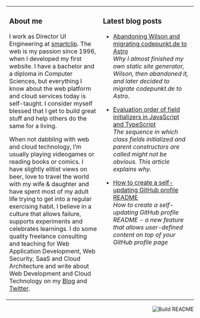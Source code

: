 <table><tr><td valign="top" width="50%">

### About me

I work as Director UI Engineering at [smartclip](https://smartclip.tv/). The web is my passion since 1996, when I developed my first website. I have a bachelor and a diploma in Computer Sciences, but everything I know about the web platform and cloud services today is self-taught. I consider myself blessed that I get to build great stuff and help others do the same for a living.

When not dabbling with web and cloud technology, I’m usually playing videogames or reading books or comics. I have slightly elitist views on beer, love to travel the world with my wife & daughter and have spent most of my adult life trying to get into a regular exercising habit. I believe in a culture that allows failure, supports experiments and celebrates learnings. I do some quality freelance consulting and teaching for Web Application Development, Web Security, SaaS and Cloud Architecture and write about Web Development and Cloud Technology on my [Blog](https://codepunkt.de/writing) and [Twitter](https://twitter.com/code_punkt).

</td><td valign="top" width="50%">

### Latest blog posts

<!-- blog start -->

*   [Abandoning Wilson and migrating codepunkt.de to Astro](https://codepunkt.de/writing/abandoning-wilson-and-migrating-codepunktde-to-astro)<br/>*Why I almost finished my own static site generator, Wilson, then abandoned it, and later decided to migrate codepunkt.de to Astro.*

*   [Evaluation order of field initializers in JavaScript and TypeScript](https://codepunkt.de/writing/evaluation-order-of-field-initializers-in-javascript-and-typescript)<br/>*The sequence in which class fields initialized and parent constructors are called might not be obvious. This article explains why.*

*   [How to create a self-updating GitHub profile README](https://codepunkt.de/writing/how-to-create-a-self-updating-github-profile-readme)<br/>*How to create a self-updating GitHub profile README - a new feature that allows user-defined content on top of your GitHub profile page*

<!-- blog end -->

</td></tr></table>

<a href="https://github.com/codepunkt/codepunkt/actions"><img src="https://github.com/codepunkt/codepunkt/workflows/Build%20README.md/badge.svg" align="right" alt="Build README"></a>
